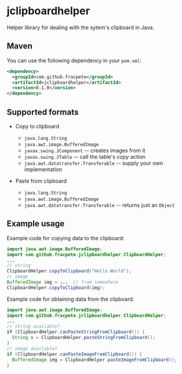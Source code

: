# jclipboardhelper #

Helper library for dealing with the sytem's clipboard in Java.

## Maven ##

You can use the following dependency in your `pom.xml`:
```xml
<dependency>
  <groupId>com.github.fracpete</groupId>
  <artifactId>jclipboardhelper</artifactId>
  <version>0.1.0</version>
</dependency>
```

## Supported formats ##

* Copy to clipboard

  * `java.lang.String`
  * `java.awt.image.BufferedImage`
  * `javax.swing.JComponent` -- creates images from it
  * `javax.swing.JTable` -- call the table's *copy* action
  * `java.awt.datatransfer.Transferable` -- supply your own implementation

* Paste from clipboard

  * `java.lang.String`
  * `java.awt.image.BufferedImage`
  * `java.awt.datatransfer.Transferable` -- returns just an `Object`


## Example usage ##

Example code for copying data to the clipboard:

```java
import java.awt.image.BufferedImage;
import com.github.fracpete.jclipboardhelper.ClipboardHelper;
...
// string
ClipboardHelper.copyToClipboard("Hello World");
// image
BufferedImage img = ...  // from somewhere
ClipboardHelper.copyToClipboard(img);
```

Example code for obtaining data from the clipboard:

```java
import java.awt.image.BufferedImage;
import com.github.fracpete.jclipboardhelper.ClipboardHelper;
...
// string available?
if (ClipboardHelper.canPasteStringFromClipboard()) {
  String s = ClipboardHelper.pasteStringFromClipboard();
}
// image available?
if (ClipboardHelper.canPasteImageFromClipboard()) {
  BufferedImage img = ClipboardHelper.pasteImageFromClipboard();
}
```
